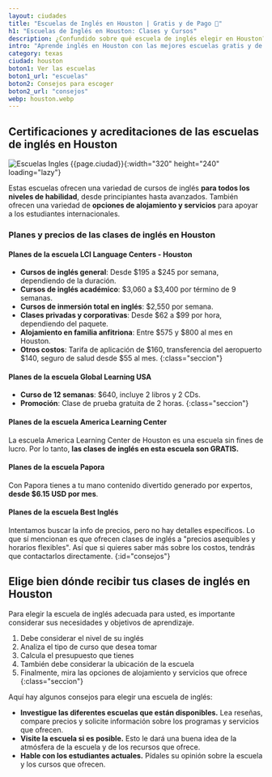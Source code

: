 ```yaml
---
layout: ciudades
title: "Escuelas de Inglés en Houston | Gratis y de Pago 🌉"
h1: "Escuelas de Inglés en Houston: Clases y Cursos"
description: ¿Confundido sobre qué escuela de inglés elegir en Houston? ¡Haz clic y aclara tus dudas ahora! 🤩
intro: "Aprende inglés en Houston con las mejores escuelas gratis y de pago."
category: texas
ciudad: houston
boton1: Ver las escuelas
boton1_url: "escuelas"
boton2: Consejos para escoger
boton2_url: "consejos"
webp: houston.webp
---
```

## Certificaciones y acreditaciones de las escuelas de inglés en Houston

![Escuelas Ingles {{page.ciudad}}]({{site.baseurl}}/img/{{page.webp}} "Clases inglés {{page.ciudad|capitalize}}"){:width="320" height="240" loading="lazy"}

Estas escuelas ofrecen una variedad de cursos de inglés **para todos los niveles de habilidad**, desde principiantes hasta avanzados. También ofrecen una variedad de **opciones de alojamiento y servicios** para apoyar a los estudiantes internacionales.

### Planes y precios de las clases de inglés en Houston

#### Planes de la escuela LCI Language Centers - Houston

- **Cursos de inglés general**: Desde $195 a $245 por semana, dependiendo de la duración.
- **Cursos de inglés académico**: $3,060 a $3,400 por término de 9 semanas.
- **Cursos de inmersión total en inglés**: $2,550 por semana.
- **Clases privadas y corporativas**: Desde $62 a $99 por hora, dependiendo del paquete.
- **Alojamiento en familia anfitriona**: Entre $575 y $800 al mes en Houston.
- **Otros costos**: Tarifa de aplicación de $160, transferencia del aeropuerto $140, seguro de salud desde $55 al mes.
{:class="seccion"}

#### Planes de la escuela Global Learning USA

- **Curso de 12 semanas**: $640, incluye 2 libros y 2 CDs.
- **Promoción**: Clase de prueba gratuita de 2 horas.
{:class="seccion"}

#### Planes de la escuela America Learning Center

La escuela America Learning Center de Houston es una escuela sin fines de lucro. Por lo tanto, **las clases de inglés en esta escuela son GRATIS.**

#### Planes de la escuela Papora

Con Papora tienes a tu mano contenido divertido generado por expertos, **desde $6.15 USD por mes**.

#### Planes de la escuela Best Inglés

Intentamos buscar la info de precios, pero no hay detalles específicos. Lo que sí mencionan es que ofrecen clases de inglés a "precios asequibles y horarios flexibles". Así que si quieres saber más sobre los costos, tendrás que contactarlos directamente.
{:id="consejos"}

## Elige bien dónde recibir tus clases de inglés en Houston

Para elegir la escuela de inglés adecuada para usted, es importante considerar sus necesidades y objetivos de aprendizaje.

1. Debe considerar el nivel de su inglés
2. Analiza el tipo de curso que desea tomar
3. Calcula el presupuesto que tienes
4. También debe considerar la ubicación de la escuela
5. Finalmente, mira las opciones de alojamiento y servicios que ofrece
{:class="seccion"}


Aquí hay algunos consejos para elegir una escuela de inglés:

* **Investigue las diferentes escuelas que están disponibles.** Lea reseñas, compare precios y solicite información sobre los programas y servicios que ofrecen.
* **Visite la escuela si es posible.** Esto le dará una buena idea de la atmósfera de la escuela y de los recursos que ofrece.
* **Hable con los estudiantes actuales.** Pídales su opinión sobre la escuela y los cursos que ofrecen.
